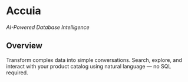 # Accuia
*AI-Powered Database Intelligence*

## Overview

Transform complex data into simple conversations. Search, explore, and interact with your product catalog using natural language — no SQL required.
